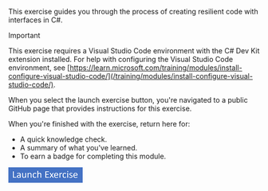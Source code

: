 This exercise guides you through the process of creating resilient code with interfaces in C#.

> [!IMPORTANT]
> This exercise requires a Visual Studio Code environment with the C# Dev Kit extension installed. For help with configuring the Visual Studio Code environment, see [https://learn.microsoft.com/training/modules/install-configure-visual-studio-code/](/training/modules/install-configure-visual-studio-code/).

When you select the launch exercise button, you're navigated to a public GitHub page that provides instructions for this exercise.

When you're finished with the exercise, return here for:

- A quick knowledge check.
- A summary of what you've learned.
- To earn a badge for completing this module.

[![Button to launch exercise.](../media/button-start-exercise.png)](https://github.com/MicrosoftLearning/mslearn-develop-oop-csharp/tree/main/Instructions/Labs)
